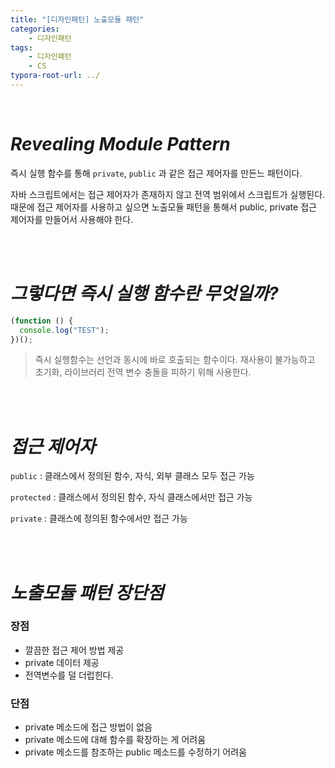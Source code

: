 ```yaml
---
title: "[디자인패턴] 노출모듈 패턴"
categories: 
    - 디자인패턴
tags:
    - 디자인패턴
    - CS
typora-root-url: ../
---
```


<br>



# *Revealing Module Pattern*

즉시 실행 함수를 통해 `private`, `public` 과 같은 접근 제어자를 만든느 패턴이다.

자바 스크립트에서는 접근 제어자가 존재하지 않고 전역 범위에서 스크립트가 실행된다. 때문에 접근 제어자를 사용하고 싶으면 노출모듈 패턴을 통해서 public, private 접근 제어자를 만들어서 사용해야 한다.

<br><br>



# *그렇다면 즉시 실행 함수란 무엇일까?*

```javascript
(function () {
  console.log("TEST");
})();
```

> 즉시 실행함수는 선언과 동시에 바로 호출되는 함수이다. 재사용이 불가능하고 초기화, 라이브러리 전역 변수 충돌을 피하기 위해 사용한다.

<br>

<br>



# *접근 제어자*

`public` : 클래스에서 정의된 함수, 자식, 외부 클래스 모두 접근 가능

`protected` : 클래스에서 정의된 함수, 자식 클래스에서만 접근 가능

`private` : 클래스에 정의된 함수에서만 접근 가능

<br>

<br>



# *노출모듈 패턴 장단점*

### 장점

* 깔끔한 접근 제어 방법 제공
* private 데이터 제공
* 전역변수를 덜 더럽힌다.



### 단점

* private 메소드에 접근 방법이 없음
* private 메소드에 대해 함수를 확장하는 게 어려움
* private 메소드를 참조하는 public 메소드를 수정하기 어려움







